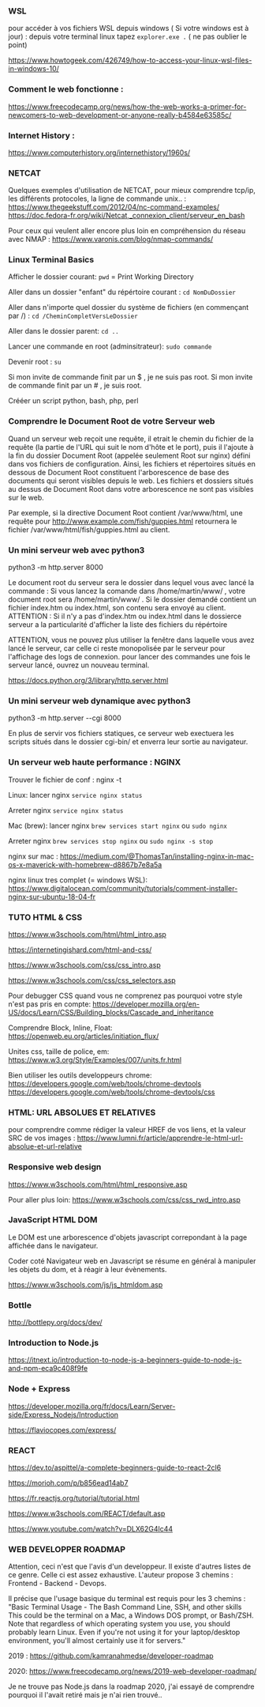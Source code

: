 
### WSL
pour accéder à vos fichiers WSL depuis windows ( Si votre windows est à jour) :
depuis votre terminal linux tapez `explorer.exe .`  ( ne pas oublier le point)

https://www.howtogeek.com/426749/how-to-access-your-linux-wsl-files-in-windows-10/

### Comment le web fonctionne :
https://www.freecodecamp.org/news/how-the-web-works-a-primer-for-newcomers-to-web-development-or-anyone-really-b4584e63585c/


### Internet History :
https://www.computerhistory.org/internethistory/1960s/

### NETCAT
Quelques exemples d'utilisation de NETCAT, pour mieux comprendre tcp/ip, les différents protocoles, la ligne de commande unix.. :
https://www.thegeekstuff.com/2012/04/nc-command-examples/
https://doc.fedora-fr.org/wiki/Netcat,_connexion_client/serveur_en_bash

Pour ceux qui veulent aller encore plus loin en compréhension du réseau avec NMAP :
https://www.varonis.com/blog/nmap-commands/


### Linux Terminal Basics

Afficher le dossier courant:
`pwd`
= Print Working Directory

Aller dans un dossier "enfant" du répértoire courant :
`cd NomDuDossier`

Aller dans n'importe quel dossier du système de fichiers (en commençant par /)  :
`cd /CheminCompletVersLeDossier`

Aller dans le dossier parent:
`cd ..`

Lancer une commande en root (adminsitrateur):
`sudo commande`

Devenir root :
`su`

Si mon invite de commande finit par un $ , je ne suis pas root.
Si mon invite de commande finit par un # , je suis root.

Crééer un script python, bash, php, perl


### Comprendre le Document Root de votre Serveur web

Quand un serveur web reçoit une requête, il etrait le chemin du fichier de la requête (la partie de l'URL qui suit le nom d'hôte et le port), puis il l'ajoute à la fin du dossier Document Root (appelée seulement Root sur nginx) défini dans vos fichiers de configuration. Ainsi, les fichiers et répertoires situés en dessous de Document Root constituent l'arborescence de base des documents qui seront visibles depuis le web. Les fichiers et dossiers situés au dessus de Document Root dans votre arborescence ne sont pas visibles sur le web.

Par exemple, si la directive Document Root contient /var/www/html, une requête pour http://www.example.com/fish/guppies.html retournera le fichier /var/www/html/fish/guppies.html au client.



### Un mini serveur web avec python3

python3 -m http.server 8000

Le document root du serveur sera le dossier dans lequel vous avec lancé la commande : 
Si vous lancez la comande dans /home/martin/www/ , votre document root sera /home/martin/www/ .
Si le dossier demandé contient un fichier index.htm ou index.html, son contenu sera envoyé au client.
ATTENTION : Si il n'y a pas d'index.htm ou index.html dans le dossierce serveur a la particularité d'afficher la liste des fichiers du répértoire

ATTENTION, vous ne pouvez plus utiliser la fenêtre dans laquelle vous avez lancé le serveur, car celle ci reste monopolisée par le serveur pour l'affichage des logs de connexion. pour lancer des commandes une fois le serveur lancé, ouvrez un nouveau terminal.


https://docs.python.org/3/library/http.server.html


### Un mini serveur web dynamique avec python3

python3 -m http.server --cgi 8000

En plus de servir vos fichiers statiques, ce serveur web exectuera les scripts situés dans le dossier cgi-bin/ et enverra leur sortie au navigateur.



### Un serveur web haute performance : NGINX

Trouver le fichier de conf : nginx -t

Linux:
lancer nginx
`service nginx status`

Arreter nginx
`service nginx status`

Mac (brew):
lancer nginx
`brew services start nginx`
ou
`sudo nginx`

Arreter nginx
`brew services stop nginx`
ou
`sudo nginx -s stop`



nginx sur mac :
https://medium.com/@ThomasTan/installing-nginx-in-mac-os-x-maverick-with-homebrew-d8867b7e8a5a

nginx linux tres complet (= windows WSL):
https://www.digitalocean.com/community/tutorials/comment-installer-nginx-sur-ubuntu-18-04-fr




### TUTO HTML & CSS
https://www.w3schools.com/html/html_intro.asp

https://internetingishard.com/html-and-css/

https://www.w3schools.com/css/css_intro.asp

https://www.w3schools.com/css/css_selectors.asp


Pour debugger CSS quand vous ne comprenez pas pourquoi votre style n'est pas pris en compte:
https://developer.mozilla.org/en-US/docs/Learn/CSS/Building_blocks/Cascade_and_inheritance

Comprendre Block, Inline, Float:
https://openweb.eu.org/articles/initiation_flux/

Unites css, taille de police, em:
https://www.w3.org/Style/Examples/007/units.fr.html

Bien utiliser les outils developpeurs chrome:
https://developers.google.com/web/tools/chrome-devtools
https://developers.google.com/web/tools/chrome-devtools/css


### HTML: URL ABSOLUES ET RELATIVES

pour comprendre comme rédiger la valeur HREF de vos liens, et la valeur SRC de vos images :
https://www.lumni.fr/article/apprendre-le-html-url-absolue-et-url-relative


### Responsive web design
https://www.w3schools.com/html/html_responsive.asp

Pour aller plus loin:
https://www.w3schools.com/css/css_rwd_intro.asp




### JavaScript HTML DOM

Le DOM est une arborescence d'objets javascript correpondant à la page affichée dans le navigateur.

Coder coté Navigateur web en Javascript se résume en général à manipuler les objets du dom, et à réagir à leur évènements.

https://www.w3schools.com/js/js_htmldom.asp


### Bottle
http://bottlepy.org/docs/dev/


### Introduction to Node.js

https://itnext.io/introduction-to-node-js-a-beginners-guide-to-node-js-and-npm-eca9c408f9fe



### Node + Express

https://developer.mozilla.org/fr/docs/Learn/Server-side/Express_Nodejs/Introduction

https://flaviocopes.com/express/


### REACT

https://dev.to/aspittel/a-complete-beginners-guide-to-react-2cl6

https://morioh.com/p/b856ead14ab7

https://fr.reactjs.org/tutorial/tutorial.html

https://www.w3schools.com/REACT/default.asp

https://www.youtube.com/watch?v=DLX62G4lc44


### WEB DEVELOPPER ROADMAP

Attention, ceci n'est que l'avis d'un developpeur. Il existe d'autres listes de ce genre. Celle ci est assez exhaustive. L'auteur propose 3 chemins : Frontend - Backend - Devops.


Il précise que l'usage basique du terminal est requis pour les 3 chemins : 
"Basic Terminal Usage - The Bash Command Line, SSH, and other skills
This could be the terminal on a Mac, a Windows DOS prompt, or Bash/ZSH. Note that regardless of which operating system you use, you should probably learn Linux. Even if you're not using it for your laptop/desktop environment, you'll almost certainly use it for servers."

2019 :
https://github.com/kamranahmedse/developer-roadmap


2020:
https://www.freecodecamp.org/news/2019-web-developer-roadmap/

Je ne trouve pas Node.js dans la roadmap 2020, j'ai essayé de comprendre pourquoi il l'avait retiré mais je n'ai rien trouvé..
